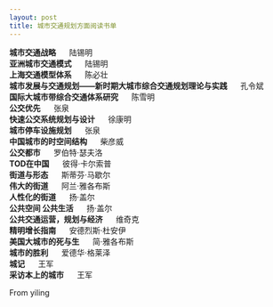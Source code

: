 ```yaml
---
layout: post
title: 城市交通规划方面阅读书单
---
```

 
**城市交通战略**&nbsp;&nbsp;&nbsp;&nbsp;&nbsp;&nbsp;陆锡明  
**亚洲城市交通模式**&nbsp;&nbsp;&nbsp;&nbsp;&nbsp;&nbsp;陆锡明  
**上海交通模型体系**&nbsp;&nbsp;&nbsp;&nbsp;&nbsp;&nbsp;陈必壮  
**城市发展与交通规划——新时期大城市综合交通规划理论与实践**&nbsp;&nbsp;&nbsp;&nbsp;&nbsp;&nbsp;孔令斌  
**国际大城市带综合交通体系研究**&nbsp;&nbsp;&nbsp;&nbsp;&nbsp;&nbsp;陈雪明  
**公交优先**&nbsp;&nbsp;&nbsp;&nbsp;&nbsp;&nbsp;张泉  
**快速公交系统规划与设计**&nbsp;&nbsp;&nbsp;&nbsp;&nbsp;&nbsp;徐康明  
**城市停车设施规划**&nbsp;&nbsp;&nbsp;&nbsp;&nbsp;&nbsp;张泉  
**中国城市的时空间结构**&nbsp;&nbsp;&nbsp;&nbsp;&nbsp;&nbsp;柴彦威  
**公交都市**&nbsp;&nbsp;&nbsp;&nbsp;&nbsp;&nbsp;罗伯特·瑟夫洛  
**TOD在中国**&nbsp;&nbsp;&nbsp;&nbsp;&nbsp;&nbsp;彼得·卡尔索普  
**街道与形态**&nbsp;&nbsp;&nbsp;&nbsp;&nbsp;&nbsp;斯蒂芬·马歇尔  
**伟大的街道**&nbsp;&nbsp;&nbsp;&nbsp;&nbsp;&nbsp;阿兰·雅各布斯  
**人性化的街道**&nbsp;&nbsp;&nbsp;&nbsp;&nbsp;&nbsp;扬·盖尔  
**公共空间 公共生活**&nbsp;&nbsp;&nbsp;&nbsp;&nbsp;&nbsp;扬·盖尔  
**公共交通运营，规划与经济**&nbsp;&nbsp;&nbsp;&nbsp;&nbsp;&nbsp;维奇克  
**精明增长指南**&nbsp;&nbsp;&nbsp;&nbsp;&nbsp;&nbsp;安德烈斯·杜安伊  
**美国大城市的死与生**&nbsp;&nbsp;&nbsp;&nbsp;&nbsp;&nbsp;简·雅各布斯   
**城市的胜利**&nbsp;&nbsp;&nbsp;&nbsp;&nbsp;&nbsp;爱德华·格莱泽  
**城记**&nbsp;&nbsp;&nbsp;&nbsp;&nbsp;&nbsp;王军  
**采访本上的城市**&nbsp;&nbsp;&nbsp;&nbsp;&nbsp;&nbsp;王军

From yiling

